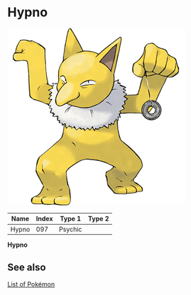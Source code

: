 # Hypno


![Hypno](images/097.png)

| **Name** | **Index** | **Type 1** | **Type 2** |
|----|----|----|----|
| Hypno | 097 | Psychic  |  |

**Hypno** 

## See also

[List of Pokémon](../pokemon.md)
